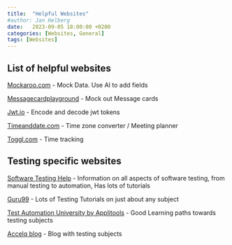 ```yaml
---
title:  "Helpful Websites"
#author: Jan Helberg
date:   2023-09-05 18:00:00 +0200
categories: [Websites, General]
tags: [Websites]
---
```


## List of helpful websites
<a href="https://mockaroo.com/" target="_blank">Mockaroo.com</a> - Mock Data. Use AI to add fields

<a href="https://messagecardplayground.azurewebsites.net/" target="_blank">Messagecardplayground</a> - Mock out Message cards

<a href="https://jwt.io/" target="_blank">Jwt.io</a> - Encode and decode jwt tokens

<a href="https://www.timeanddate.com/worldclock/meetingtime.html" target="_blank">Timeanddate.com</a> - Time zone converter / Meeting planner

<a href="https://track.toggl.com/" target="_blank">Toggl.com</a> - Time tracking

## Testing specific websites
<a href="https://www.softwaretestinghelp.com/" target="_blank">Software Testing Help</a> - Information on all aspects of software testing, from manual testing to automation, Has lots of tutorials

<a href="https://www.guru99.com/" target="_blank">Guru99</a> - Lots of Testing Tutorials on just about any subject

<a href="https://testautomationu.applitools.com/" target="_blank">Test Automation University by Applitools</a> - Good Learning paths towards testing subjects

<a href="https://www.accelq.com/blog/" target="_blank">Accelq blog</a> - Blog with testing subjects